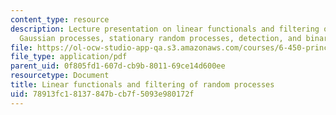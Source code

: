```yaml
---
content_type: resource
description: Lecture presentation on linear functionals and filtering of random processes,
  Gaussian processes, stationary random processes, detection, and binary detection.
file: https://ol-ocw-studio-app-qa.s3.amazonaws.com/courses/6-450-principles-of-digital-communication-i-fall-2009/78913fc18137847bcb7f5093e980172f_MIT6_450F09_slide15.pdf
file_type: application/pdf
parent_uid: 0f805fd1-607d-cb9b-8011-69ce14d600ee
resourcetype: Document
title: Linear functionals and filtering of random processes
uid: 78913fc1-8137-847b-cb7f-5093e980172f
---
```

